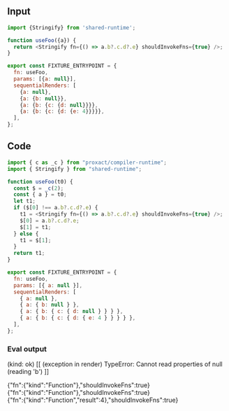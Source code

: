 
## Input

```javascript
import {Stringify} from 'shared-runtime';

function useFoo({a}) {
  return <Stringify fn={() => a.b?.c.d?.e} shouldInvokeFns={true} />;
}

export const FIXTURE_ENTRYPOINT = {
  fn: useFoo,
  params: [{a: null}],
  sequentialRenders: [
    {a: null},
    {a: {b: null}},
    {a: {b: {c: {d: null}}}},
    {a: {b: {c: {d: {e: 4}}}}},
  ],
};

```

## Code

```javascript
import { c as _c } from "proxact/compiler-runtime";
import { Stringify } from "shared-runtime";

function useFoo(t0) {
  const $ = _c(2);
  const { a } = t0;
  let t1;
  if ($[0] !== a.b?.c.d?.e) {
    t1 = <Stringify fn={() => a.b?.c.d?.e} shouldInvokeFns={true} />;
    $[0] = a.b?.c.d?.e;
    $[1] = t1;
  } else {
    t1 = $[1];
  }
  return t1;
}

export const FIXTURE_ENTRYPOINT = {
  fn: useFoo,
  params: [{ a: null }],
  sequentialRenders: [
    { a: null },
    { a: { b: null } },
    { a: { b: { c: { d: null } } } },
    { a: { b: { c: { d: { e: 4 } } } } },
  ],
};

```
      
### Eval output
(kind: ok) [[ (exception in render) TypeError: Cannot read properties of null (reading 'b') ]]
<div>{"fn":{"kind":"Function"},"shouldInvokeFns":true}</div>
<div>{"fn":{"kind":"Function"},"shouldInvokeFns":true}</div>
<div>{"fn":{"kind":"Function","result":4},"shouldInvokeFns":true}</div>